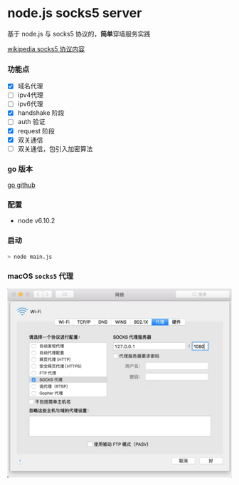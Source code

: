 # node.js socks5 server

基于 node.js 与 socks5 协议的，**简单**穿墙服务实践

[wikipedia socks5 协议内容](https://zh.wikipedia.org/wiki/SOCKS)

### 功能点

- [x] 域名代理
- [ ] ipv4代理
- [ ] ipv6代理
- [x] handshake 阶段
- [ ] auth 验证
- [x] request 阶段
- [x] 双关通信
- [ ] 双关通信，包引入加密算法

### go 版本

[go github](https://github.com/Kyoloro/go-socks5)

### 配置

- node v6.10.2

### 启动

```sh
> node main.js
```

### macOS `socks5` 代理

![pic](media/socks5_mac_set.jpeg)